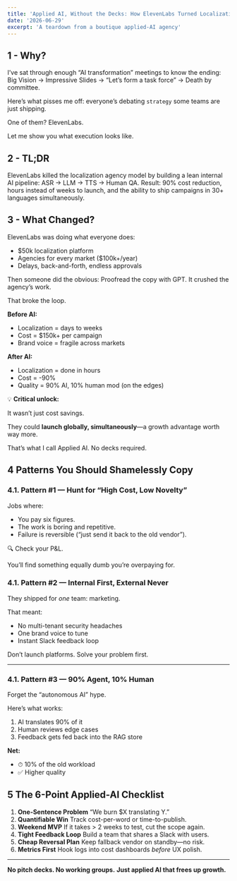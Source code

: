 ```yaml
---
title: 'Applied AI, Without the Decks: How ElevenLabs Turned Localization From Cost-Center to AI Growth Engine'
date: '2026-06-29'
excerpt: 'A teardown from a boutique applied-AI agency'
---
```



## **1 - Why?**

I’ve sat through enough “AI transformation” meetings to know the ending:
Big Vision -> Impressive Slides -> “Let’s form a task force” -> Death by committee.

Here’s what pisses me off:  everyone’s debating `strategy` some teams are just shipping.

One of them? ElevenLabs.

Let me show you what execution looks like.

## **2 - TL;DR**

ElevenLabs killed the localization agency model by building a lean internal AI pipeline: ASR → LLM → TTS → Human QA.
Result: 90% cost reduction, hours instead of weeks to launch, and the ability to ship campaigns in 30+ languages simultaneously.

## **3 - What Changed?**

ElevenLabs was doing what everyone does:

- $50k localization platform
- Agencies for every market ($100k+/year)
- Delays, back-and-forth, endless approvals

Then someone did the obvious: Proofread the copy with GPT. It crushed the agency’s work.

That broke the loop.

**Before AI:**

- Localization = days to weeks
- Cost = $150k+ per campaign
- Brand voice = fragile across markets

**After AI:**

- Localization = done in hours
- Cost = -90%
- Quality = 90% AI, 10% human mod (on the edges)

💡 **Critical unlock:**

It wasn’t just cost savings.

They could **launch globally, simultaneously**—a growth advantage worth way more.

That’s what I call Applied AI. No decks required.


## 4 Patterns You Should Shamelessly Copy

### 4.1. Pattern #1 — Hunt for “High Cost, Low Novelty”

Jobs where:

- You pay six figures.
- The work is boring and repetitive.
- Failure is reversible (“just send it back to the old vendor”).

🔍 Check your P&L.

You’ll find something equally dumb you’re overpaying for.



### 4.1. Pattern #2 — Internal First, External Never

They shipped for *one* team: marketing.

That meant:

- No multi-tenant security headaches
- One brand voice to tune
- Instant Slack feedback loop

Don’t launch platforms. Solve your problem first.

---

### 4.1. Pattern #3 — 90% Agent, 10% Human

Forget the “autonomous AI” hype.

Here’s what works:

1. AI translates 90% of it
2. Human reviews edge cases
3. Feedback gets fed back into the RAG store

**Net:**

- ⏱ 10% of the old workload
- ✅ Higher quality


## 5 The 6-Point Applied-AI Checklist

1. **One-Sentence Problem**
“We burn $X translating Y.”
2. **Quantifiable Win**
Track cost-per-word or time-to-publish.
3. **Weekend MVP**
If it takes > 2 weeks to test, cut the scope again.
4. **Tight Feedback Loop**
Build a team that shares a Slack with users.
5. **Cheap Reversal Plan**
Keep fallback vendor on standby—no risk.
6. **Metrics First**
Hook logs into cost dashboards *before* UX polish.

---

**No pitch decks. No working groups.**
**Just applied AI that frees up growth.**